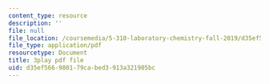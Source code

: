 ```yaml
---
content_type: resource
description: ''
file: null
file_location: /coursemedia/5-310-laboratory-chemistry-fall-2019/d35ef566980179cabed3913a321905bc_sV_yiHbMUF8.pdf
file_type: application/pdf
resourcetype: Document
title: 3play pdf file
uid: d35ef566-9801-79ca-bed3-913a321905bc
---
```


